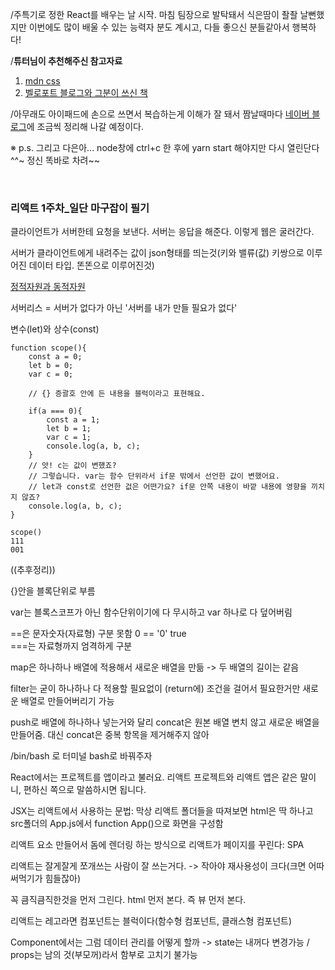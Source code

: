 /주특기로 정한 React를 배우는 날 시작. 마침 팀장으로 발탁돼서 식은땀이 좔좔 날뻔했지만 이번에도 많이 배울 수 있는 능력자 분도 계시고, 다들 좋으신 분들같아서 행복하다!

/**튜터님이 추천해주신 참고자료**  
1. [mdn css](https://developer.mozilla.org/ko/docs/Web/CSS)	    
2. [벨로포트 블로그와 그분이 쓰신 책](https://velopert.com/)	    

/아무래도 아이패드에 손으로 쓰면서 복습하는게 이해가 잘 돼서 짬날때마다 [네이버 블로그](https://blog.naver.com/dusekdms182)에 조금씩 정리해 나갈 예정이다.

※ p.s. 그리고 다은아... node창에 ctrl+c 한 후에 yarn start 해야지만 다시 열린단다^^~ 정신 똑바로 차려~~


<br>

### 리액트 1주차_일단 마구잡이 필기

클라이언트가 서버한테 요청을 보낸다. 서버는 응답을 해준다. 이렇게 웹은 굴러간다.     

서버가 클라이언트에게 내려주는 값이 json형태를 띄는것(키와 밸류(값) 키쌍으로 이루어진 데이터 타입. 똔똔으로 이루어진것)        

[정적자원과 동적자원](https://dololak.tistory.com/78)      

서버리스 = 서버가 없다가 아닌 '서버를 내가 만들 필요가 없다'      

변수(let)와 상수(const)      
```
function scope(){
	const a = 0;
	let b = 0;
	var c = 0;

	// {} 증괄호 안에 든 내용을 블럭이라고 표현해요.
	
	if(a === 0){
		const a = 1;
		let b = 1;
		var c = 1;
		console.log(a, b, c);
	}
	// 앗! c는 값이 변했죠? 
	// 그렇습니다. var는 함수 단위라서 if문 밖에서 선언한 값이 변했어요.
	// let과 const로 선언한 겂은 어떤가요? if문 안쪽 내용이 바깥 내용에 영향을 끼치지 않죠?
	console.log(a, b, c);
}
```
```
scope()   
111     
001
```

((추후정리))

{}안을 블록단위로 부름         

var는 블록스코프가 아닌 함수단위이기에 다 무시하고 var 하나로 다 덮어버림               

==은 문자숫자(자료형) 구분 못함 0 == '0' true     
===는 자료형까지 엄격하게 구분        

map은 하나하나 배열에 적용해서 새로운 배열을 만듦 -> 두 배열의 길이는 같음			

filter는 굳이 하나하나 다 적용할 필요없이 (return에) 조건을 걸어서 필요한거만 새로운 배열로 만들어버리기 가능			

push로 배열에 하나하나 넣는거와 달리 concat은 원본 배열 변치 않고 새로운 배열을 만들어줌. 대신 concat은 중복 항목을 제거해주지 않아				

/bin/bash 로 터미널 bash로 바꿔주자			

React에서는 프로젝트를 앱이라고 불러요. 리액트 프로젝트와 리액트 앱은 같은 말이니, 편하신 쪽으로 말씀하시면 됩니다.		

JSX는 리액트에서 사용하는 문법: 막상 리액트 폴더들을 따져보면 html은 딱 하나고 src폴더의 App.js에서 function App()으로 화면을 구성함		

리액트 요소 만들어서 돔에 렌더링 하는 방식으로 리액트가 페이지를 꾸린다: SPA		

리액트는 잘게잘게 쪼개쓰는 사람이 잘 쓰는거다. -> 작아야 재사용성이 크다(크면 어따 써먹기가 힘들잖아)				

꼭 큼직큼직한것을 먼저 그린다. html 먼저 본다. 즉 뷰 먼저 본다.		

리액트는 레고라면 컴포넌트는 블럭이다(함수형 컴포넌트, 클래스형 컴포넌트)

Component에서는 그럼 데이터 관리를 어떻게 할까 -> state는 내꺼다 변경가능 / props는 남의 것(부모꺼)라서 함부로 고치기 불가능      






